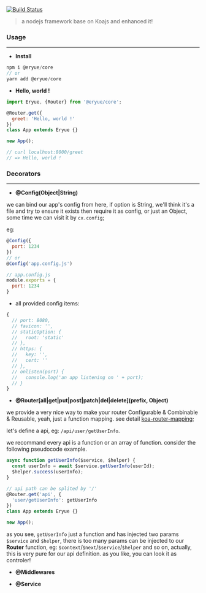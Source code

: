 [![Build Status](https://travis-ci.org/famanoder/eryue.svg?branch=dev)](https://travis-ci.org/famanoder/eryue)

>  a nodejs framework base on Koajs and enhanced it!

### Usage

-----

* **Install**

```js
npm i @eryue/core
// or
yarn add @eryue/core
```

* **Hello, world !**

```js
import Eryue, {Router} from '@eryue/core';

@Router.get({
  greet: 'Hello, world !'
})
class App extends Eryue {}

new App();

// curl localhost:8000/greet
// => Hello, world ! 
```

### Decorators

----- 

* **@Config(Object|String)**

we can bind our app's config from here, if option is String, we'll think it's a file and try to ensure it exists then require it as config, or just an Object, some time we can visit it by `cx.config`;

eg: 

```js
@Config({
  port: 1234
})
// or 
@Config('app.config.js')

// app.config.js
module.exports = {
  port: 1234
}
```

* all provided config items:

```js
{
  // port: 8080,
  // favicon: '',
  // staticOption: {
  //   root: 'static'
  // },
  // https: {
  //   key: '',
  //   cert: ''
  // },
  // onlisten(port) {
  //   console.log('an app listening on ' + port);
  // }
}
```

* **@Router[all|get|put|post|patch|del|delete](prefix, Object)**

we provide a very nice way to make your router Configurable & Combinable & Reusable, yeah, just a function mapping. see detail [koa-router-mapping](https://github.com/famanoder/koa-router-mapping);

let's define a api, eg: `/api/user/getUserInfo`.

we recommand every api is a function or an array of function. consider the following pseudocode example.

```js
async function getUserInfo($service, $helper) {
  const userInfo = await $service.getUserInfo(userId);
  $helper.success(userInfo);
}

// api path can be splited by '/'
@Router.get('api', {
  'user/getUserInfo': getUserInfo
})
class App extends Eryue {}

new App();
```

as you see, `getUserInfo` just a function and has injected two params `$service` and `$helper`, there is too many params can be injected to our **Router** function, eg: `$context`/`$next`/`$service`/`$helper` and so on, actually, this is very pure for our api definition. as you like, you can look it as controler! 

* **@Middlewares**

* **@Service**
